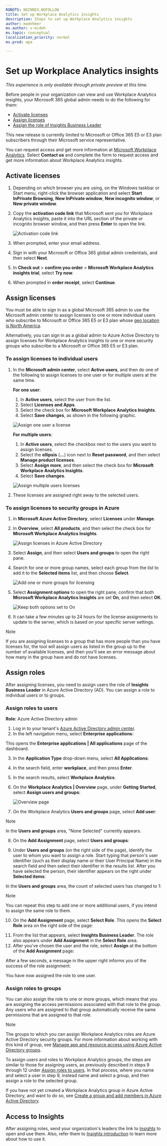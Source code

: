 ```yaml
---
ROBOTS: NOINDEX,NOFOLLOW
title: Set up Workplace Analytics insights
description: Steps to set up Workplace Analytics insights
author: madehmer
ms.author: v-mideh
ms.topic: conceptual
localization_priority: normal 
ms.prod: wpa

---
```

# Set up Workplace Analytics insights

*This experience is only available through private preview at this time.*

Before people in your organization can view and use Workplace Analytics insights, your Microsoft 365 global admin needs to do the following for them: 

* [Activate licenses](#activate-licenses)
* [Assign licenses](#assign-licenses)
* [Assign the role of Insights Business Leader](#assign-roles)

This new release is currently limited to Microsoft or Office 365 E5 or E3 plan subscribers through their Microsoft service representative.

You can request access and get more information at [Microsoft Workplace Analytics](https://www.microsoft.com/microsoft-365/business/workplace-analytics). Select **Contact us** and complete the form to request access and get more information about Workplace Analytics insights.

## Activate licenses

1. Depending on which browser you are using, on the Windows taskbar or Start menu, right-click the browser application and select **Start InPrivate Browsing**, **New InPrivate window**, **New incognito window**, or **New private window**.
2. Copy the **activation code link** that Microsoft sent you for Workplace Analytics insights, paste it into the URL section of the private or incognito browser window, and then press **Enter** to open the link.

   ![Activation code link](./images/sign-in.png)

3. When prompted, enter your email address.
4. Sign in with your Microsoft or Office 365 global admin credentials, and then select **Next**.
5. In **Check out** > **confirm you order** > **Microsoft Workplace Analytics insights trial**, select **Try now**.
6. When prompted in **order receipt**, select **Continue**.

## Assign licenses

You must be able to sign in as a global Microsoft 365 admin to use the Microsoft admin center to assign licenses to one or more individual users who subscribe to Microsoft or Office 365 E5 or E3 plan whose [geo location is North America](https://docs.microsoft.com/microsoft-365/enterprise/microsoft-365-multi-geo#microsoft-365-multi-geo-availability).

Alternatively, you can sign in as a global admin to Azure Active Directory to assign licenses for Workplace Analytics insights to one or more security groups who subscribe to a Microsoft or Office 365 E5 or E3 plan.

### To assign licenses to individual users

1. In the **Microsoft admin center**, select **Active users**, and then do one of the following to assign licenses to one user or for multiple users at the same time.

   **For one user**:
   1. In **Active users**, select the user from the list.
   2. Select **Licenses and Apps**.
   3. Select the check box for **Microsoft Workplace Analytics Insights**.
   4. Select **Save changes**, as shown in the following graphic.

   ![Assign one user a license](./images/assign-one-license.png)

   **For multiple users**:
   1. In **Active users**, select the checkbox next to the users you want to assign licenses.
   2. Select the **ellipsis** (**...**) icon next to **Reset password**, and then select **Manage product licenses**.
   3. Select **Assign more**, and then select the check box for **Microsoft Workplace Analytics Insights**.
   4. Select **Save changes**.

   ![Assign multiple users licenses](./images/assign-multiple-licenses.png)

2. These licenses are assigned right away to the selected users.

### To assign licenses to security groups in Azure

1. In **Microsoft Azure Active Directory**, select **Licenses** under **Manage**.
2. In **Overview**, select **All products**, and then select the check box for **Microsoft Workplace Analytics Insights**.

   ![Assign licenses in Azure Active Directory](./images/assign-licenses-add.png)

3. Select **Assign**, and then select **Users and groups** to open the right pane.
4. Search for one or more group names, select each group from the list to add it to the **Selected items** list, and then choose **Select**.

   ![Add one or more groups for licensing](./images/add-group-license.png)

5. Select **Assignment options** to open the right pane, confirm that both **Microsoft Workplace Analytics Insights** are set **On**, and then select **OK**.

   ![Keep both options set to On](./images/keep-options-on.png)

6. It can take a few minutes up to 24 hours for the license assignments to update to the server, which is based on your specific server settings.

> [!Note]
> If you are assigning licenses to a group that has more people than you have licenses for, the tool will assign users as listed in the group up to the number of available licenses, and then you'll see an error message about how many in the group have and do not have licenses.

## Assign roles

After assigning licenses, you need to assign users the role of **Insights Business Leader** in Azure Active Directory (AD). You can assign a role to individual users or to groups.

### Assign roles to users

**Role:** Azure Active Directory admin  

1. Log in to your tenant's [Azure Active Directory admin center](https://aad.portal.azure.com).
2. In the left navigation menu, select **Enterprise applications**:

<!--  ![Enterprise applications](../images/wpa/setup/enterprise-apps.png)-->

   This opens the **Enterprise applications | All applications** page of the dashboard.

3. In the **Application Type** drop-down menu, select **All Applications**:

<!-- ![Enterprise applications](../images/wpa/setup/ent-all-apps-3.png)-->

4. In the search field, enter **workplace**, and then press **Enter**.

<!--   ![Type 'workplace'](../images/wpa/setup/type-workplace.png)-->

5. In the search results, select **Workplace Analytics**.  
6. On the **Workplace Analytics | Overview** page, under **Getting Started**, select **Assign users and groups**:

   ![Overview page](../images/wpa/setup/wpa-overview.png)  

7. On the Workplace Analytics **Users and groups** page, select **Add user**:

<!-- ![WpA users and groups](../images/wpa/setup/wpa-users-and-groups.png) -->

> [!Note]
> In the **Users and groups** area, "None Selected" currently appears.

8. On the **Add Assignment** page, select **Users and groups**:

<!-- ![Select Users and groups](../images/wpa/setup/select-users-and-groups-4.png)-->

9. Under **Users and groups** (on the right side of the page), identify the user to whom you want to assign a role. Start typing that person's user identifier (such as their display name or their User Principal Name) in the search field and then select their identifier in the results list. After you have selected the person, their identifier appears on the right under **Selected items**:
   
 <!--   ![Selected items](../images/wpa/setup/selected-items.png)-->
   
   In the **Users and groups** area, the count of selected users has changed to 1:
   
<!--    ![Add Assignment + 1](../images/wpa/setup/add-assignment-plus-1.png)-->
    
   > [!Note]
   > You can repeat this step to add one or more additional users, if you intend to assign the same role to them.

10. On the **Add Assignment** page, select **Select Role**. This opens the **Select Role** area on the right side of the page:

<!--    ![Select role](../images/wpa/setup/select-role.png)-->

11. From the list that appears, select **Insights Business Leader**. The role also appears under **Add Assignment** in the **Select Role** area.
12. After you've chosen the user and the role, select **Assign** at the bottom of the **Add Assignment** page:  
 
<!--![Assign](../images/wpa/setup/assign-button.png)-->

   After a few seconds, a message in the upper right informs you of the success of the role assignment:  

<!--   ![Assignment succeeded](../images/wpa/setup/assignment-succeeded.png)-->

You have now assigned the role to one user.  

### Assign roles to groups

You can also assign the role to one or more groups, which means that you are assigning the access permissions associated with that role to the group. Any users who are assigned to that group automatically receive the same permissions that are assigned to that role.

> [!Note]
> The groups to which you can assign Workplace Analytics roles are Azure Active Directory security groups. For more information about working with this kind of group, see [Manage app and resource access using Azure Active Directory groups](https://docs.microsoft.com/azure/active-directory/fundamentals/active-directory-manage-groups).

To assign users and roles to Workplace Analytics groups, the steps are similar to those for assigning users, as previously described in steps 9 through 12 under [Assign roles to users](#assign-roles-to-users). In that process, where you name and select a user in step 9, instead name and select a group, and then assign a role to the selected group.

<!--   ![Select group](../images/WpA/Use/select-group-b.png)-->

If you have not yet created a Workplace Analytics group in Azure Active Directory, and want to do so, see [Create a group and add members in Azure Active Directory](https://docs.microsoft.com/azure/active-directory/fundamentals/active-directory-groups-create-azure-portal).

## Access to Insights

After assigning roles, send your organization's leaders the link to [Insights](https://productivityinsights.office.com) to open and use them. Also, refer them to [Insights introduction](./intro.md) to learn more about how to use it.
